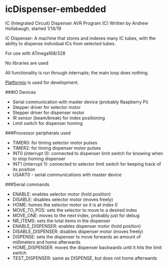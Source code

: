 # icDispenser-embedded
IC (Integrated Circuit) Dispenser AVR Program (C)
Written by Andrew Hollabaugh, started 1/14/19

IC Dispenser: A machine that stores and indexes many IC tubes, with the ability to dispense individual ICs from selected tubes.

For use with ATmega168/328

No libraries are used

All functionality is run through interrupts; the main loop does nothing. 

[Platformio](https://github.com/platformio/platformio-core) is used for development.

###IO Devices
- Serial communication with master device (probably Raspberry Pi)
- Stepper driver for selector motor
- Stepper driver for dispenser motor
- IR sensor (beam/break) for index positioning
- Limit switch for dispenser homing

###Processor peripherals used
- TIMER0: for timing selector motor pulses
- TIMER2: for timing dispenser motor pulses
- INT0 (interrupt 0): connected to dispenser limit switch for knowing when to stop homing dispenser
- INT1 (interrupt 1): connected to selector limit switch for keeping track of its position
- USART0 - serial communications with master device

###Serial commands
- ENABLE: enables selector motor (hold position)
- DISABLE: disables selector motor (moves freely)
- HOME: homes the selector motor so it is at index 0
- MOVE_TO_POS: sets the selector to move to a desired index
- MOVE_ONE: moves to the next index, probably just for debug
- NR_ITEMS: sets the total items in the dispenser
- ENABLE_DISPENSER: enables dispenser motor (hold position)
- DISABLE_DISPENSER: disables dispenser motor (moves freely)
- DISPENSE: sets the dispenser to move forwards an amount of millimeters and home afterwards
- HOME_DISPENSER: moves the dispenser backwards until it hits the limit switch
- TEST_DISPENSER: same as DISPENSE, but does not home afterwards

